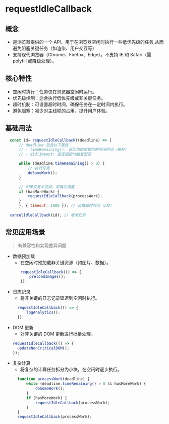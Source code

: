 # requestIdleCallback

## 概念
  - 是浏览器提供的一个 API，用于在浏览器空闲时执行一些低优先级的任务,从而避免阻塞关键任务（如渲染、用户交互等）
  - 支持现代浏览器（Chrome、Firefox、Edge）。不支持 IE 和 Safari（需 polyfill 或降级处理）。

## 核心特性
* 空闲时执行：任务仅在浏览器空闲时运行。
* 优先级控制：适合执行低优先级或非关键任务。
* 超时机制：可设置超时时间，确保任务在一定时间内执行。
* 避免阻塞：减少对主线程的占用，提升用户体验。

## 基础用法
  ```js
    const id= requestIdleCallback((deadline) => {
        // deadline 包含以下属性：
        // - timeRemaining(): 返回当前帧剩余的空闲时间（毫秒）
        // - didTimeout: 是否因超时触发回调

        while (deadline.timeRemaining() > 0) {
            // 执行任务
            doSomeWork();
        }

        // 如果任务未完成，可再次调度
        if (hasMoreWork) {
            requestIdleCallback(processWork);
        }
        }, { timeout: 1000 }); // 设置超时时间（1秒）
    
    cancelIdleCallback(id); // 取消任务
  ```

## 常见应用场景
>有兼容性和实现差异问题
* 数据预加载
  - 在空闲时预加载非关键资源（如图片、数据）。
    ```js
    requestIdleCallback(() => {
        preloadImages();
    });
    ```
* 日志记录
  - 将非关键的日志记录延迟到空闲时执行。
  ```js
    requestIdleCallback(() => {
        logAnalytics();
    });
  ```
* DOM 更新
  - 对非关键的 DOM 更新进行批量处理。
  ```js
  requestIdleCallback(() => {
    updateNonCriticalDOM();
  });
  ```
* 复杂计算
  - 将复杂的计算任务拆分为小块，在空闲时逐步执行。
  ```js
    function processWork(deadline) {
        while (deadline.timeRemaining() > 0 && hasMoreWork) {
            doSomeWork();
        }
        if (hasMoreWork) {
            requestIdleCallback(processWork);
        }
    }
    requestIdleCallback(processWork);
  ```
